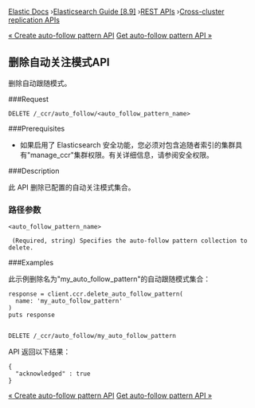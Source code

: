 

[Elastic Docs](/guide/) ›[Elasticsearch Guide [8.9]](index.md) ›[REST
APIs](rest-apis.md) ›[Cross-cluster replication APIs](ccr-apis.md)

[« Create auto-follow pattern API](ccr-put-auto-follow-pattern.md) [Get
auto-follow pattern API »](ccr-get-auto-follow-pattern.md)

## 删除自动关注模式API

删除自动跟随模式。

###Request

    
    
    DELETE /_ccr/auto_follow/<auto_follow_pattern_name>

###Prerequisites

* 如果启用了 Elasticsearch 安全功能，您必须对包含追随者索引的集群具有"manage_ccr"集群权限。有关详细信息，请参阅安全权限。

###Description

此 API 删除已配置的自动关注模式集合。

### 路径参数

`<auto_follow_pattern_name>`

     (Required, string) Specifies the auto-follow pattern collection to delete. 

###Examples

此示例删除名为"my_auto_follow_pattern"的自动跟随模式集合：

    
    
    response = client.ccr.delete_auto_follow_pattern(
      name: 'my_auto_follow_pattern'
    )
    puts response
    
    
    DELETE /_ccr/auto_follow/my_auto_follow_pattern

API 返回以下结果：

    
    
    {
      "acknowledged" : true
    }

[« Create auto-follow pattern API](ccr-put-auto-follow-pattern.md) [Get
auto-follow pattern API »](ccr-get-auto-follow-pattern.md)
